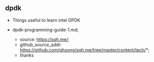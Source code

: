 ## dpdk

- Things useful to learn intel DPDK

- dpdk-programming-guide-1.md;

    - source: https://sqh.me/;
    - github_source_addr: https://github.com/qhsong/sqh.me/tree/master/content/tech/*;
    - thanks <qhsong> 
